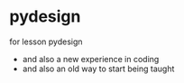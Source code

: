 # pydesign
for lesson pydesign
- and also a new experience in coding
- and also an old way to start being taught